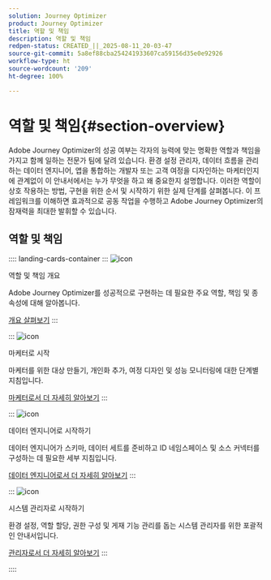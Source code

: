 ```yaml
---
solution: Journey Optimizer
product: Journey Optimizer
title: 역할 및 책임
description: 역할 및 책임
redpen-status: CREATED_||_2025-08-11_20-03-47
source-git-commit: 5a8ef88cba254241933607ca59156d35e0e92926
workflow-type: ht
source-wordcount: '209'
ht-degree: 100%

---
```



# 역할 및 책임{#section-overview}

Adobe Journey Optimizer의 성공 여부는 각자의 능력에 맞는 명확한 역할과 책임을 가지고 함께 일하는 전문가 팀에 달려 있습니다. 환경 설정 관리자, 데이터 흐름을 관리하는 데이터 엔지니어, 앱을 통합하는 개발자 또는 고객 여정을 디자인하는 마케터인지에 관계없이 이 안내서에서는 누가 무엇을 하고 왜 중요한지 설명합니다. 이러한 역할이 상호 작용하는 방법, 구현을 위한 순서 및 시작하기 위한 실제 단계를 살펴봅니다. 이 프레임워크를 이해하면 효과적으로 공동 작업을 수행하고 Adobe Journey Optimizer의 잠재력을 최대한 발휘할 수 있습니다.

## 역할 및 책임

:::: landing-cards-container
:::
![icon](https://cdn.experienceleague.adobe.com/icons/book.svg)

역할 및 책임 개요

Adobe Journey Optimizer를 성공적으로 구현하는 데 필요한 주요 역할, 책임 및 종속성에 대해 알아봅니다.

[개요 살펴보기](../using/start/quick-start.md)
:::

:::
![icon](https://cdn.experienceleague.adobe.com/icons/bullseye.svg)

마케터로 시작

마케터를 위한 대상 만들기, 개인화 추가, 여정 디자인 및 성능 모니터링에 대한 단계별 지침입니다.

[마케터로서 더 자세히 알아보기](../using/start/path/marketer.md)
:::

:::
![icon](https://cdn.experienceleague.adobe.com/icons/code-branch.svg)

데이터 엔지니어로 시작하기

데이터 엔지니어가 스키마, 데이터 세트를 준비하고 ID 네임스페이스 및 소스 커넥터를 구성하는 데 필요한 세부 지침입니다.

[데이터 엔지니어로서 더 자세히 알아보기](../using/start/path/data-engineer.md)
:::

:::
![icon](https://cdn.experienceleague.adobe.com/icons/gear.svg)

시스템 관리자로 시작하기

환경 설정, 역할 할당, 권한 구성 및 게재 기능 관리를 돕는 시스템 관리자를 위한 포괄적인 안내서입니다.

[관리자로서 더 자세히 알아보기](../using/start/path/administrator.md)
:::

::::
